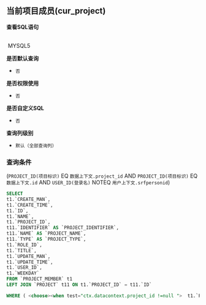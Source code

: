 ## 当前项目成员(cur_project) <!-- {docsify-ignore-all} -->



<p class="panel-title"><b>查看SQL语句</b></p>
<br>

<el-row>
&nbsp;<el-tag @click="MYSQL5 = true">MYSQL5</el-tag>
</el-row>

<br>
<p class="panel-title"><b>是否默认查询</b></p>

* `否`

<p class="panel-title"><b>是否权限使用</b></p>

* `否`

<p class="panel-title"><b>是否自定义SQL</b></p>

* `否`

<p class="panel-title"><b>查询列级别</b></p>

* `默认（全部查询列）`



### 查询条件

(`PROJECT_ID(项目标识)` EQ `数据上下文.project_id` AND `PROJECT_ID(项目标识)` EQ `数据上下文.id` AND `USER_ID(登录名)` NOTEQ `用户上下文.srfpersonid`)





<el-dialog v-model="MYSQL5" title="MYSQL5">

```sql
SELECT
t1.`CREATE_MAN`,
t1.`CREATE_TIME`,
t1.`ID`,
t1.`NAME`,
t1.`PROJECT_ID`,
t11.`IDENTIFIER` AS `PROJECT_IDENTIFIER`,
t11.`NAME` AS `PROJECT_NAME`,
t11.`TYPE` AS `PROJECT_TYPE`,
t1.`ROLE_ID`,
t1.`TITLE`,
t1.`UPDATE_MAN`,
t1.`UPDATE_TIME`,
t1.`USER_ID`,
t1.`WEEKDAY`
FROM `PROJECT_MEMBER` t1 
LEFT JOIN `PROJECT` t11 ON t1.`PROJECT_ID` = t11.`ID` 

WHERE ( <choose><when test="ctx.datacontext.project_id !=null ">  t1.`PROJECT_ID` = #{ctx.datacontext.project_id}  </when><otherwise>1=1</otherwise></choose>  AND  t1.`PROJECT_ID` = #{ctx.datacontext.id}  AND  t1.`USER_ID` <> #{ctx.sessioncontext.srfpersonid} )
```

</el-dialog>

<script>
 const { createApp } = Vue
  createApp({
    data() {
      return {
                MYSQL5 : false
        
      }
    },
    methods: {
    }
  }).use(ElementPlus).mount('#app')
</script>